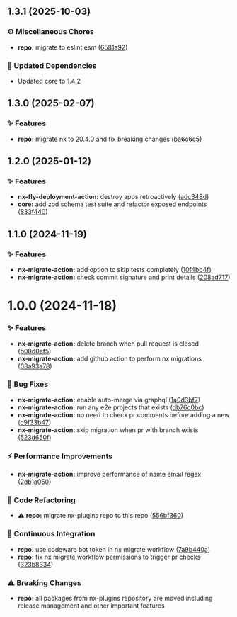 ## 1.3.1 (2025-10-03)

### ⚙️ Miscellaneous Chores

- **repo:** migrate to eslint esm ([6581a92](https://github.com/codeware-sthlm/codeware/commit/6581a92))

### 🧱 Updated Dependencies

- Updated core to 1.4.2

## 1.3.0 (2025-02-07)

### ✨ Features

- **repo:** migrate nx to 20.4.0 and fix breaking changes ([ba6c6c5](https://github.com/codeware-sthlm/codeware/commit/ba6c6c5))

## 1.2.0 (2025-01-12)

### ✨ Features

- **nx-fly-deployment-action:** destroy apps retroactively ([adc348d](https://github.com/codeware-sthlm/codeware/commit/adc348d))
- **core:** add zod schema test suite and refactor exposed endpoints ([833f440](https://github.com/codeware-sthlm/codeware/commit/833f440))

## 1.1.0 (2024-11-19)

### ✨ Features

- **nx-migrate-action:** add option to skip tests completely ([10f4bb4f](https://github.com/codeware-sthlm/codeware/commit/10f4bb4f))
- **nx-migrate-action:** check commit signature and print details ([208ad717](https://github.com/codeware-sthlm/codeware/commit/208ad717))

# 1.0.0 (2024-11-18)

### ✨ Features

- **nx-migrate-action:** delete branch when pull request is closed ([b08d0af5](https://github.com/codeware-sthlm/codeware/commit/b08d0af5))
- **nx-migrate-action:** add github action to perform nx migrations ([08a93a78](https://github.com/codeware-sthlm/codeware/commit/08a93a78))

### 🐞 Bug Fixes

- **nx-migrate-action:** enable auto-merge via graphql ([1a0d3bf7](https://github.com/codeware-sthlm/codeware/commit/1a0d3bf7))
- **nx-migrate-action:** run any e2e projects that exists ([db76c0bc](https://github.com/codeware-sthlm/codeware/commit/db76c0bc))
- **nx-migrate-action:** no need to check pr comments before adding a new ([c9f33b47](https://github.com/codeware-sthlm/codeware/commit/c9f33b47))
- **nx-migrate-action:** skip migration when pr with branch exists ([523d650f](https://github.com/codeware-sthlm/codeware/commit/523d650f))

### ⚡️ Performance Improvements

- **nx-migrate-action:** improve performance of name email regex ([2db1a050](https://github.com/codeware-sthlm/codeware/commit/2db1a050))

### 🧹 Code Refactoring

- ⚠️  **repo:** migrate nx-plugins repo to this repo ([556bf360](https://github.com/codeware-sthlm/codeware/commit/556bf360))

### 🤖 Continuous Integration

- **repo:** use codeware bot token in nx migrate workflow ([7a9b440a](https://github.com/codeware-sthlm/codeware/commit/7a9b440a))
- **repo:** fix nx migrate workflow permissions to trigger pr checks ([323b8334](https://github.com/codeware-sthlm/codeware/commit/323b8334))

### ⚠️  Breaking Changes

- **repo:** all packages from nx-plugins repository are moved including release management and other important features